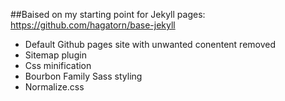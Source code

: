 ##Baised on my starting point for Jekyll pages:
https://github.com/hagatorn/base-jekyll

  - Default Github pages site with unwanted conentent removed
  - Sitemap plugin
  - Css minification
  - Bourbon Family Sass styling 
  - Normalize.css
